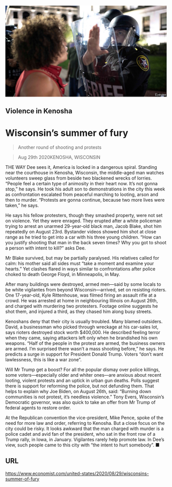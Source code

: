 ![](./images/20200829_USP505.jpg)

## Violence in Kenosha

# Wisconsin’s summer of fury

> Another round of shooting and protests

> Aug 29th 2020KENOSHA, WISCONSIN

THE WAY Dee sees it, America is locked in a dangerous spiral. Standing near the courthouse in Kenosha, Wisconsin, the middle-aged man watches volunteers sweep glass from beside two blackened wrecks of lorries. “People feel a certain type of animosity in their heart now. It’s not gonna stop,” he says. He took his adult son to demonstrations in the city this week as confrontation escalated from peaceful marching to looting, arson and then to murder. “Protests are gonna continue, because two more lives were taken,” he says.

He says his fellow protesters, though they smashed property, were not set on violence. Yet they were enraged. They erupted after a white policeman trying to arrest an unarmed 29-year-old black man, Jacob Blake, shot him repeatedly on August 23rd. Bystander videos showed him shot at close range as he tried to get into a car with his three young children. “How can you justify shooting that man in the back seven times? Why you got to shoot a person with intent to kill?” asks Dee.

Mr Blake survived, but may be partially paralysed. His relatives called for calm: his mother said all sides must “take a moment and examine your hearts.” Yet clashes flared in ways similar to confrontations after police choked to death George Floyd, in Minneapolis, in May.

After many buildings were destroyed, armed men—said by some locals to be white vigilantes from beyond Wisconsin—arrived, set on resisting rioters. One 17-year-old, Kyle Rittenhouse, was filmed firing an assault rifle at a crowd. He was arrested at home in neighbouring Illinois on August 26th, and charged with murdering two protesters. Footage online suggests he shot them, and injured a third, as they chased him along busy streets.

Kenoshans deny that their city is usually troubled. Many blamed outsiders. David, a businessman who picked through wreckage at his car-sales lot, says rioters destroyed stock worth $400,000. He described feeling terror when they came, saying attackers left only when he brandished his own weapons. “Half of the people in the protest are armed, the business owners are armed. I’m surprised there wasn’t a mass shooting before,” he says. He predicts a surge in support for President Donald Trump. Voters “don’t want lawlessness, this is like a war zone”.

Will Mr Trump get a boost? For all the popular dismay over police killings, some voters—especially older and whiter ones—are anxious about recent looting, violent protests and an uptick in urban gun deaths. Polls suggest there is support for reforming the police, but not defunding them. That helps to explain why Joe Biden, on August 26th, said: “Burning down communities is not protest, it’s needless violence.” Tony Evers, Wisconsin’s Democratic governor, was also quick to take an offer from Mr Trump of federal agents to restore order.

At the Republican convention the vice-president, Mike Pence, spoke of the need for more law and order, referring to Kenosha. But a close focus on the city could be risky. It looks awkward that the man charged with murder is a police cadet and avid fan of the president, who sat in the front row of a Trump rally, in Iowa, in January. Vigilantes rarely help promote law. In Dee’s view, such people came to this city with “the intent to hurt somebody”. ■

## URL

https://www.economist.com/united-states/2020/08/29/wisconsins-summer-of-fury
